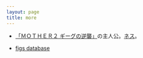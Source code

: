 ```yaml
---
layout: page
title: more
---
```


 - <a href='https://www.nintendo.co.jp/n02/shvc/mb/index.html'>「ＭＯＴＨＥＲ２ ギーグの逆襲」</a>の主人公。<a href='https://www.nintendo.co.jp/n08/a2uj/mother2/hero/index.html'>ネス</a>。

 - <a href='http://figs4fun.com/Varieties.html'>figs database</a>
